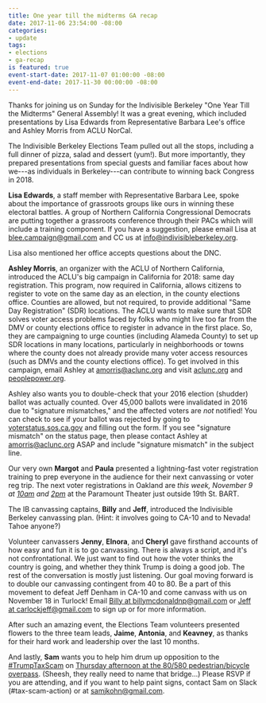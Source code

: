 ```yaml
---
title: One year till the midterms GA recap
date: 2017-11-06 23:54:00 -08:00
categories:
- update
tags:
- elections
- ga-recap
is featured: true
event-start-date: 2017-11-07 01:00:00 -08:00
event-end-date: 2017-11-30 00:00:00 -08:00
---
```


Thanks for joining us on Sunday for the Indivisible Berkeley "One Year Till the Midterms" General Assembly! It was a great evening, which included presentations by Lisa Edwards from Representative Barbara Lee's office and Ashley Morris from ACLU NorCal.

The Indivisible Berkeley Elections Team pulled out all the stops, including a full dinner of pizza, salad and dessert (yum!). But more importantly, they prepared presentations from special guests and familiar faces about how we---as individuals in Berkeley---can contribute to winning back Congress in 2018.

**Lisa Edwards**, a staff member with Representative Barbara Lee, spoke about the importance of grassroots groups like ours in winning these electoral battles. A group of Northern California Congressional Democrats are putting together a grassroots conference through their PACs which will include a training component. If you have a suggestion, please email Lisa at [blee.campaign@gmail.com](mailto:blee.campaign@gmail.com) and CC us at [info@indivisibleberkeley.org](mailto:info@indivisibleberkeley.org).

Lisa also mentioned her office accepts questions about the DNC.

**Ashley Morris**, an organizer with the ACLU of Northern California, introduced the ACLU's big campaign in California for 2018: same day registration. This program, now required in California, allows citizens to register to vote on the same day as an election, in the county elections office. Counties are allowed, but not required, to provide additional "Same Day Registration" (SDR) locations. The ACLU wants to make sure that SDR solves voter access problems faced by folks who might live too far from the DMV or county elections office to register in advance in the first place. So, they are campaigning to urge counties (including Alameda County) to set up SDR locations in many locations, particularly in neighborhoods or towns where the county does not already provide many voter access resources (such as DMVs and the county elections office). To get involved in this campaign, email Ashley at [amorris@aclunc.org](mailto:amorris@aclunc.org) and visit [aclunc.org](https://aclunc.org) and [peoplepower.org](https://peoplepower.org).

Ashley also wants you to double-check that your 2016 election (shudder) ballot was actually counted. Over 45,000 ballots were invalidated in 2016 due to "signature mismatches," and the affected voters are *not* notified! You can check to see if your ballot was rejected by going to [voterstatus.sos.ca.gov](https://voterstatus.sos.ca.gov) and filling out the form. If you see "signature mismatch" on the status page, then please contact Ashley at [amorris@aclunc.org](mailto:amorris@aclunc.org) ASAP and include "signature mismatch" in the subject line.

Our very own **Margot** and **Paula** presented a lightning-fast voter registration training to prep everyone in the audience for their next canvassing or voter reg trip. The next voter registrations in Oakland are *this week, November 9 at [10am](https://www.eventbrite.com/e/register-new-citizens-to-vote-morning-registration-39374453049) and [2pm](https://www.eventbrite.com/e/register-new-citizens-to-vote-afternoon-registration-39374498184)* at the Paramount Theater just outside 19th St. BART.

The IB canvassing captains, **Billy** and **Jeff**, introduced the Indivisible Berkeley canvassing plan. (Hint: it involves going to CA-10 and to Nevada! Tahoe anyone?)

Volunteer canvassers **Jenny**, **Elnora**, and **Cheryl** gave firsthand accounts of how easy and fun it is to go canvassing. There is always a script, and it's not confrontational. We just want to find out how the voter thinks the country is going, and whether they think Trump is doing a good job. The rest of the conversation is mostly just listening. Our goal moving forward is to double our canvassing contingent from 40 to 80. Be a part of this movement to defeat Jeff Denham in CA-10 and come canvass with us on November 18 in Turlock! Email [Billy at billymcdonaldnp@gmail.com](mailto:billymcdonaldnp@gmail.com) or [Jeff at carlockjeff@gmail.com](mailto:carlockjeff@gmail.com) to sign up or for more information.

After such an amazing event, the Elections Team volunteers presented flowers to the three team leads, **Jaime**, **Antonia**, and **Keavney**, as thanks for their hard work and leadership over the last 10 months.

And lastly, **Sam** wants you to help him drum up opposition to the [#TrumpTaxScam](https://trumptaxscam.org) on [Thursday afternoon at the 80/580 pedestrian/bicycle overpass](https://www.indivisibleberkeley.org/event/tax-scam-freeway-overpass). (Sheesh, they really need to name that bridge...) Please RSVP if you are attending, and if you want to help paint signs, contact Sam on Slack (#tax-scam-action) or at [samjkohn@gmail.com](mailto:samjkohn@gmail.com).